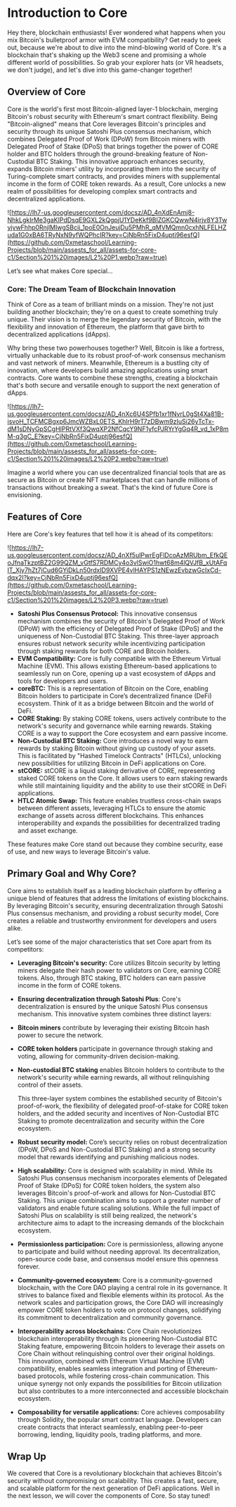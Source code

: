 # Introduction to Core

Hey there, blockchain enthusiasts! Ever wondered what happens when you mix Bitcoin's bulletproof armor with EVM compatibility? Get ready to geek out, because we're about to dive into the mind-blowing world of Core. It's a blockchain that's shaking up the Web3 scene and promising a whole different world of possibilities. So grab your explorer hats (or VR headsets, we don't judge), and let's dive into this game-changer together!

## Overview of Core

Core is the world's first most Bitcoin-aligned layer-1 blockchain, merging Bitcoin's robust security with Ethereum's smart contract flexibility. Being "Bitcoin-aligned" means that Core leverages Bitcoin's principles and security through its unique Satoshi Plus consensus mechanism, which combines Delegated Proof of Work (DPoW) from Bitcoin miners with Delegated Proof of Stake (DPoS) that brings together the power of CORE holder and BTC holders through the ground-breaking feature of Non-Custodial BTC Staking. This innovative approach enhances security, expands Bitcoin miners' utility by incorporating them into the security of Turing-complete smart contracts, and provides miners with supplemental income in the form of CORE token rewards. As a result, Core unlocks a new realm of possibilities for developing complex smart contracts and decentralized applications.

![https://lh7-us.googleusercontent.com/docsz/AD_4nXdEnAmj8-NhkLgkIrMe3gaKIPdDsqE9GXL2kQgpjU1YDeKkf9BIZGKCQwwN4irjv8Y3TwyjvwFhhp0RnjlMIwgSBcij_1poE0OnJeujDu5PMhR_qMVMQmn0cxhNLFELHZuda1G0xBA6TRyNxN9yfWQPhcIR?key=CjNbRn5FixD4uptj96esfQ](https://github.com/0xmetaschool/Learning-Projects/blob/main/assests_for_all/assets-for-core-c1/Section%201%20images/L2%20P1.webp?raw=true)

Let’s see what makes Core special…

### Core: The Dream Team of Blockchain Innovation

Think of Core as a team of brilliant minds on a mission. They're not just building another blockchain; they're on a quest to create something truly unique. Their vision is to merge the legendary security of Bitcoin, with the flexibility and innovation of Ethereum, the platform that gave birth to decentralized applications (dApps).

Why bring these two powerhouses together? Well, Bitcoin is like a fortress, virtually unhackable due to its robust proof-of-work consensus mechanism and vast network of miners. Meanwhile, Ethereum is a bustling city of innovation, where developers build amazing applications using smart contracts. Core wants to combine these strengths, creating a blockchain that's both secure and versatile enough to support the next generation of dApps.

![https://lh7-us.googleusercontent.com/docsz/AD_4nXc6U4SPfb1xr1fNvrL0gSt4Xa81B-isvoH_TCFMCBgxp6JmcWZBxL0ETS_KhlrH9rT7zDBwm9zIuSi26yTcTx-dM1sDNyGpSCgHIPRtVXf3QwqXP2NfCqcY9NF1yfcPJRYrYgGq4R_vd_1xP8mM-q3gC_E?key=CjNbRn5FixD4uptj96esfQ](https://github.com/0xmetaschool/Learning-Projects/blob/main/assests_for_all/assets-for-core-c1/Section%201%20images/L2%20P2.webp?raw=true)

Imagine a world where you can use decentralized financial tools that are as secure as Bitcoin or create NFT marketplaces that can handle millions of transactions without breaking a sweat. That's the kind of future Core is envisioning.

## Features of Core

Here are Core's key features that tell how it is ahead of its competitors:

![https://lh7-us.googleusercontent.com/docsz/AD_4nXf5ulPwrEgFlDcoAzMRUbm_EfkQEoJfnaTkzptBZ2G99QZM_vGtfS7RDMCy4o3vlSwiO1hwt68m4lQVJfB_xUtAFqIT_Xjy7hZt7jCud6GYiDkLn50rdxID9XVPE4vlHAYPS1zNEwzEvbzwGcIxCd-dqx2I?key=CjNbRn5FixD4uptj96esfQ](https://github.com/0xmetaschool/Learning-Projects/blob/main/assests_for_all/assets-for-core-c1/Section%201%20images/L2%20P3.webp?raw=true)

- **Satoshi Plus Consensus Protocol:** This innovative consensus mechanism combines the security of Bitcoin's Delegated Proof of Work (DPoW) with the efficiency of Delegated Proof of Stake (DPoS) and the uniqueness of Non-Custodial BTC Staking. This three-layer approach ensures robust network security while incentivizing participation through staking rewards for both CORE and Bitcoin holders.
- **EVM Compatibility:** Core is fully compatible with the Ethereum Virtual Machine (EVM). This allows existing Ethereum-based applications to seamlessly run on Core, opening up a vast ecosystem of dApps and tools for developers and users.
- **coreBTC:** This is a representation of Bitcoin on the Core, enabling Bitcoin holders to participate in Core’s decentralized finance (DeFi) ecosystem. Think of it as a bridge between Bitcoin and the world of DeFi.
- **CORE Staking:** By staking CORE tokens, users actively contribute to the network's security and governance while earning rewards. Staking CORE is a way to support the Core ecosystem and earn passive income.
- **Non-Custodial BTC Staking:** Core introduces a novel way to earn rewards by staking Bitcoin without giving up custody of your assets. This is facilitated by "Hashed Timelock Contracts" (HTLCs), unlocking new possibilities for utilizing Bitcoin in DeFi applications on Core.
- **stCORE:** stCORE is a liquid staking derivative of CORE, representing staked CORE tokens on the Core. It allows users to earn staking rewards while still maintaining liquidity and the ability to use their stCORE in DeFi applications.
- **HTLC Atomic Swap:** This feature enables trustless cross-chain swaps between different assets, leveraging HTLCs to ensure the atomic exchange of assets across different blockchains. This enhances interoperability and expands the possibilities for decentralized trading and asset exchange.

These features make Core stand out because they combine security, ease of use, and new ways to leverage Bitcoin's value.

## Primary Goal and Why Core?

Core aims to establish itself as a leading blockchain platform by offering a unique blend of features that address the limitations of existing blockchains. By leveraging Bitcoin's security, ensuring decentralization through Satoshi Plus consensus mechanism, and providing a robust security model, Core creates a reliable and trustworthy environment for developers and users alike.

Let’s see some of the major characteristics that set Core apart from its competitors:

- **Leveraging Bitcoin's security:** Core utilizes Bitcoin security by letting miners delegate their hash power to validators on Core, earning CORE tokens. Also, through BTC staking, BTC holders can earn passive income in the form of CORE tokens.
- **Ensuring decentralization through Satoshi Plus**: Core's decentralization is ensured by the unique Satoshi Plus consensus mechanism. This innovative system combines three distinct layers:
- **Bitcoin miners** contribute by leveraging their existing Bitcoin hash power to secure the network.
- **CORE token holders** participate in governance through staking and voting, allowing for community-driven decision-making.
- **Non-custodial BTC staking** enables Bitcoin holders to contribute to the network's security while earning rewards, all without relinquishing control of their assets.


  This three-layer system combines the established security of Bitcoin's proof-of-work, the flexibility of delegated proof-of-stake for CORE token holders, and the added security and incentives of Non-Custodial BTC Staking to promote decentralization and security within the Core ecosystem.

- **Robust security model:** Core’s security relies on robust decentralization (DPoW, DPoS and Non-Custodial BTC Staking) and a strong security model that rewards identifying and punishing malicious nodes.
- **High scalability:** Core is designed with scalability in mind. While its Satoshi Plus consensus mechanism incorporates elements of Delegated Proof of Stake (DPoS) for CORE token holders, the system also leverages Bitcoin's proof-of-work and allows for Non-Custodial BTC Staking. This unique combination aims to support a greater number of validators and enable future scaling solutions. While the full impact of Satoshi Plus on scalability is still being realized, the network's architecture aims to adapt to the increasing demands of the blockchain ecosystem.
- **Permissionless participation:** Core is permissionless, allowing anyone to participate and build without needing approval. Its decentralization, open-source code base, and consensus model ensure this openness forever.
- **Community-governed ecosystem:** Core is a community-governed blockchain, with the Core DAO playing a central role in its governance. It strives to balance fixed and flexible elements within its protocol. As the network scales and participation grows, the Core DAO will increasingly empower CORE token holders to vote on protocol changes, solidifying its commitment to decentralization and community governance.
- **Interoperability across blockchains:** Core Chain revolutionizes blockchain interoperability through its pioneering Non-Custodial BTC Staking feature, empowering Bitcoin holders to leverage their assets on Core Chain without relinquishing control over their original holdings. This innovation, combined with Ethereum Virtual Machine (EVM) compatibility, enables seamless integration and porting of Ethereum-based protocols, while fostering cross-chain communication. This unique synergy not only expands the possibilities for Bitcoin utilization but also contributes to a more interconnected and accessible blockchain ecosystem.
- **Composability for versatile applications:** Core achieves composability through Solidity, the popular smart contract language. Developers can create contracts that interact seamlessly, enabling peer-to-peer borrowing, lending, liquidity pools, trading platforms, and more.

## Wrap Up

We covered that Core is a revolutionary blockchain that achieves Bitcoin's security without compromising on scalability. This creates a fast, secure, and scalable platform for the next generation of DeFi applications. Well in the next lesson, we will cover the components of Core. So stay tuned!
